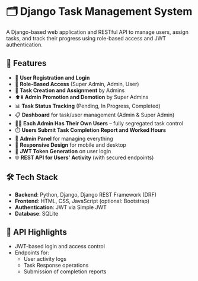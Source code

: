 # 🗂️ Django Task Management System

A Django-based web application and RESTful API to manage users, assign tasks, and track their progress using role-based access and JWT authentication.

## 🚀 Features

- 🔐 **User Registration and Login**
- 👥 **Role-Based Access** (Super Admin, Admin, User)
- 📝 **Task Creation and Assignment** by Admins
- ⬆️⬇️ **Admin Promotion and Demotion** by Super Admins
- 📊 **Task Status Tracking** (Pending, In Progress, Completed)
- 📋 **Dashboard** for task/user management (Admin & Super Admin)
- 🧑‍💼 **Each Admin Has Their Own Users** – fully segregated task control
- ⏱️ **Users Submit Task Completion Report and Worked Hours**
- 🔧 **Admin Panel** for managing everything
- 📱 **Responsive Design** for mobile and desktop
- 🔑 **JWT Token Generation** on user login
- 🌐 **REST API for Users' Activity** (with secured endpoints)

## 🛠 Tech Stack

- **Backend**: Python, Django, Django REST Framework (DRF)
- **Frontend**: HTML, CSS, JavaScript (optional: Bootstrap)
- **Authentication**: JWT via Simple JWT
- **Database**: SQLite 

## 🔁 API Highlights

- JWT-based login and access control
- Endpoints for:
  - User activity logs
  - Task Response operations
  - Submission of completion reports





